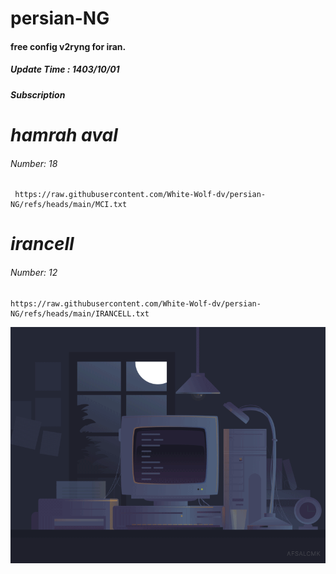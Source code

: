 # persian-NG

#### free config v2ryng for iran.


<h5>Update Time : 1403/10/01 </h5>

##### Subscription

  # *****hamrah aval*****

<h6>Number: 18 </h6>

     https://raw.githubusercontent.com/White-Wolf-dv/persian-NG/refs/heads/main/MCI.txt

# *****irancell*****

<h6>Number: 12 </h6>

    https://raw.githubusercontent.com/White-Wolf-dv/persian-NG/refs/heads/main/IRANCELL.txt

<p align="center">
<img  src="https://github.com/White-Wolf-dv/White-Wolf-dv/blob/main/5.gif">
</p>
